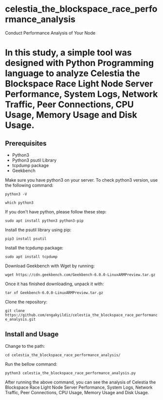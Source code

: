 # celestia_the_blockspace_race_performance_analysis
Conduct Performance Analysis of Your Node


# In this study, a simple tool was designed with Python Programming language to analyze Celestia the Blockspace Race Light Node Server Performance, System Logs, Network Traffic, Peer Connections, CPU Usage, Memory Usage and Disk Usage.

## Prerequisites

- Python3
- Python3 psutil Library
- tcpdump package
- Geekbench

Make sure you have python3 on your server. To check python3 version, use the following command:

`python3 -V`

`which python3`

If you don't have python, please follow these step:

`sudo apt install python3 python3-pip`

Install the psutil library using pip:

`pip3 install psutil`

Install the tcpdump package:

`sudo apt install tcpdump`

Download Geekbench with Wget by running:

`wget https://cdn.geekbench.com/Geekbench-6.0.0-LinuxARMPreview.tar.gz`

Once it has finished downloading, unpack it with:

`tar xf Geekbench-6.0.0-LinuxARMPreview.tar.gz`

Clone the repository:

`git clone https://github.com/engakyildiz/celestia_the_blockspace_race_performance_analysis.git`

## Install and Usage

Change to the path:

`cd celestia_the_blockspace_race_performance_analysis/`

Run the bellow command:

`python3 celestia_the_blockspace_race_performance_analysis.py`

After running the above command, you can see the analysis of Celestia the Blockspace Race Light Node Server Performance, System Logs, Network Traffic, Peer Connections, CPU Usage, Memory Usage and Disk Usage.





